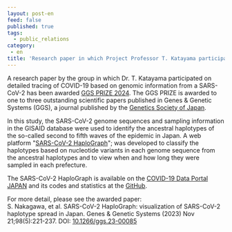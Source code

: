 ```yaml
---
layout: post-en
feed: false
published: true
tags:
  - public_relations
category:
 - en
title: 'Research paper in which Project Professor T. Katayama participated received the GGS PRIZE 2024'
---
```

   
A research paper by the group in which Dr. T. Katayama participated on detailed tracing of COVID-19 based on genomic information from a SARS-CoV-2 has been awarded [GGS PRIZE 2024](https://gsj3.org/newslist/2024/news2893/). The GGS PRIZE is awarded to one to three outstanding scientific papers published in Genes &amp; Genetic Systems (GGS), a journal published by the [Genetics Society of Japan](https://gsj3.org/).<br/>

In this study, the SARS-CoV-2 genome sequences and sampling information in the GISAID database were used to identify the ancestral haplotypes of the so-called second to fifth waves of the epidemic in Japan. A web platform "[SARS-CoV-2 HaploGraph](https://covid19dataportal.jp/researchtool/haplograph.html)"; was developed to classify the haplotypes based on nucleotide variants in each genome sequence from the ancestral haplotypes and to view when and how long they were sampled in each prefecture. <br/>

The SARS-CoV-2 HaploGraph is available on the [COVID-19 Data Portal JAPAN](https://covid19dataportal.jp) and its codes and statistics at the [GitHub](https://github.com/ktym/covid19/).<br/>

For more detail, please see the awarded paper:<br/>
S. Nakagawa, et al. SARS-CoV-2 HaploGraph: visualization of SARS-CoV-2 haplotype spread in Japan. Genes & Genetic Systems (2023) Nov 21;98(5):221-237. DOI: [10.1266/ggs.23-00085](https://doi.org/10.1266/ggs.23-00188)
